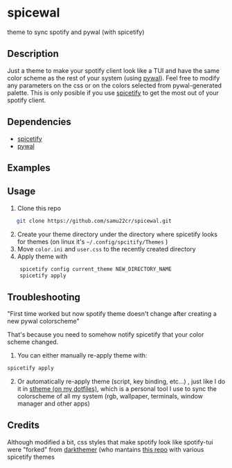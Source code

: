 # spicewal
theme to sync spotify and pywal (with spicetify)

## Description
Just a theme to make your spotify client look like a TUI
and have the same color scheme as the rest of 
your system (using [pywal](https://github.com/dylanaraps/pywal)). Feel free to modify
any parameters on the css or on the colors selected
from pywal-generated palette. This is only posible if you use
[spicetify](https://spicetify.app/) to get the most out of your 
spotify client.

## Dependencies
- [spicetify](https://spicetify.app/)
- [pywal](https://github.com/dylanaraps/pywal)

## Examples

## Usage
1. Clone this repo
 ```bash
    git clone https://github.com/samu22cr/spicewal.git 
 ```
2. Create your theme directory under the directory where spicetify looks for themes (on linux it's `~/.config/spcitify/Themes` )
3. Move `color.ini` and `user.css` to the recently created directory
4. Apply theme with
```bash
    spicetify config current_theme NEW_DIRECTORY_NAME 
    spicetify apply
```
 ## Troubleshooting

"First time worked but now spotify theme doesn't change after
creating a new pywal colorscheme"

That's because you need to somehow notify spicetify that your color
scheme changed.
1) You can either manually re-apply theme with:
```bash
spicetify apply
```
2) Or automatically re-apply theme (script, key binding, etc...)
, just like I do it in [stheme (on my dotfiles)](https://github.com/samu22cr/dotfiles), which
is a personal tool I use to sync the colorscheme of all my system (rgb,
wallpaper, terminals, window manager and other apps)


## Credits
Although modified a bit, css styles that make spotify look like spotify-tui were "forked" from [darkthemer](https://github.com/darkthemer)
(who mantains [this repo](https://github.com/darkthemer/spicetify-themes) with various spicetify themes 
